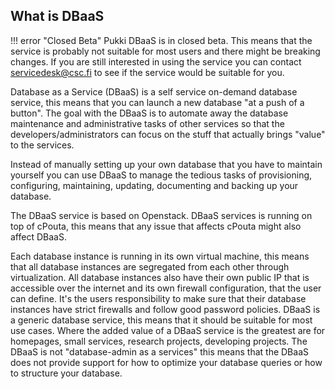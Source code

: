 ## What is DBaaS
!!! error "Closed Beta"
    Pukki DBaaS is in closed beta. This means that the service is probably not suitable for most users
    and there might be breaking changes. If you are still interested in using the service you can
    contact servicedesk@csc.fi to see if the service would be suitable for you.

Database as a Service (DBaaS) is a self service on-demand database service, this means that you can launch a new database "at a push of a button". The goal with the DBaaS is to automate away the database maintenance and administrative tasks of other services so that the  developers/administrators can focus on the stuff that actually brings "value" to the services.

Instead of manually setting up your own database that you have to maintain yourself you can use DBaaS to manage the tedious tasks of provisioning, configuring, maintaining, updating, documenting  and backing up your database.

The DBaaS service is based on Openstack. DBaaS services is running on top of cPouta, this means that any issue that affects cPouta might also affect DBaaS.

Each database instance is running in its own virtual machine, this means that all database instances are segregated from each other through virtualization. All database instances also have their own public IP that is accessible over the internet and its own firewall configuration, that the user can define. It's the users responsibility to make sure that their database instances have strict firewalls and follow good password policies.
DBaaS is a generic database service, this means that it should be suitable for most use cases. Where the added value of a DBaaS service is the greatest are for homepages, small services, research projects, developing projects.  The DBaaS is not "database-admin as a services" this means that the DBaaS does not provide support for how to optimize your database queries or how to structure your database.
